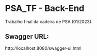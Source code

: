 # PSA_TF - Back-End
Trabalho final da cadeira de PSA (01/2023).

## Swagger URL:
http://localhost:8080/swagger-ui.html
